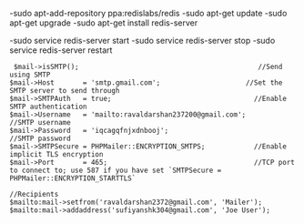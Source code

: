  -sudo apt-add-repository ppa:redislabs/redis
 -sudo apt-get update
 -sudo apt-get upgrade
 -sudo apt-get install redis-server

 -sudo service redis-server start
 -sudo service redis-server stop
 -sudo service redis-server restart


     $mail->isSMTP();                                            //Send using SMTP
    $mail->Host       = 'smtp.gmail.com';                     //Set the SMTP server to send through
    $mail->SMTPAuth   = true;                                   //Enable SMTP authentication
    $mail->Username   = 'mailto:ravaldarshan237200@gmail.com';                     //SMTP username
    $mail->Password   = 'iqcagqfnjxdnbooj';                               //SMTP password
    $mail->SMTPSecure = PHPMailer::ENCRYPTION_SMTPS;            //Enable implicit TLS encryption
    $mail->Port       = 465;                                    //TCP port to connect to; use 587 if you have set `SMTPSecure = PHPMailer::ENCRYPTION_STARTTLS`

    //Recipients
    $mailto:mail->setfrom('ravaldarshan2372@gmail.com', 'Mailer');
    $mailto:mail->addaddress('sufiyanshk304@gmail.com', 'Joe User');    